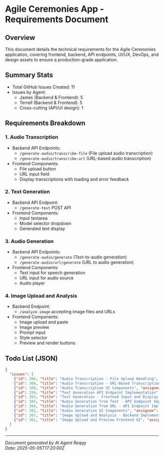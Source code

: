 # Agile Ceremonies App - Requirements Document

## Overview
This document details the technical requirements for the Agile Ceremonies application, covering frontend, backend, API endpoints, UI/UX, DevOps, and design assets to ensure a production-grade application.

## Summary Stats
- Total GitHub Issues Created: 11
- Issues by Agent:
  - James (Backend & Frontend): 5
  - Terrell (Backend & Frontend): 5
  - Cross-cutting (API/UI design): 1

## Requirements Breakdown

### 1. Audio Transcription
- Backend API Endpoints:
  - `/generate-audio/transcribe-file` (File upload audio transcription)
  - `/generate-audio/transcribe-url` (URL-based audio transcription)
- Frontend Components:
  - File upload button
  - URL input field
  - Display transcriptions with loading and error feedback

### 2. Text Generation
- Backend API Endpoint:
  - `/generate-text` POST API
- Frontend Components:
  - Input textarea
  - Model selector dropdown
  - Generated text display

### 3. Audio Generation
- Backend API Endpoints:
  - `/generate-audio/generate` (Text-to-audio generation)
  - `/generate-audio/url/generate` (URL to audio generation)
- Frontend Components:
  - Text input for speech generation
  - URL input for audio source
  - Audio player

### 4. Image Upload and Analysis
- Backend Endpoint:
  - `/analyze-image` accepting image files and URLs
- Frontend Components:
  - Image upload and paste
  - Image preview
  - Prompt input
  - Style selector
  - Preview and render buttons

## Todo List (JSON)

```json
{
  "issues": [
    {"id": 366, "title": "Audio Transcription - File Upload Handling", "assignee": "James", "priority": "High", "labels": ["backend", "audioTranscription", "transcription"]},
    {"id": 368, "title": "Audio Transcription - URL-Based Transcription", "assignee": "Terrell", "priority": "High", "labels": ["backend", "audioTranscription", "transcription"]},
    {"id": 360, "title": "Audio Transcription UI Components", "assignee": "James", "priority": "Medium", "labels": ["frontend", "audioTranscription", "uiComponent"]},
    {"id": 359, "title": "Text Generation API Endpoint Implementation", "assignee": "Terrell", "priority": "High", "labels": ["backend", "textGeneration", "api"]},
    {"id": 363, "title": "Text Generation - Frontend Input and Display Components", "assignee": "James", "priority": "Medium", "labels": ["frontend", "textGeneration", "uiComponent"]},
    {"id": 365, "title": "Audio Generation from Text - API Endpoint Implementation", "assignee": "Terrell", "priority": "High", "labels": ["backend", "audioGeneration", "api"]},
    {"id": 364, "title": "Audio Generation from URL - API Endpoint Implementation", "assignee": "James", "priority": "High", "labels": ["backend", "audioGeneration", "api"]},
    {"id": 362, "title": "Audio Generation UI Components", "assignee": "Terrell", "priority": "Medium", "labels": ["frontend", "audioGeneration", "uiComponent"]},
    {"id": 367, "title": "Image Upload and Analysis - Backend Implementation", "assignee": "James", "priority": "High", "labels": ["backend", "imageGeneration", "api"]},
    {"id": 361, "title": "Image Upload and Preview Frontend UI", "assignee": "Terrell", "priority": "Medium", "labels": ["frontend", "imageGeneration", "uiComponent"]}
  ]
}
```

---

*Document generated by AI Agent Reqqy*  
*Date: 2025-05-05T17:20:00Z*
